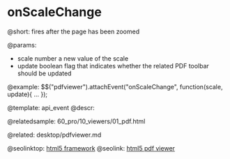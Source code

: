 onScaleChange
=============

@short:
	fires after the page has been zoomed

@params:

- scale			number			a new value of the scale
- update		boolean			flag that indicates whether the related PDF toolbar should be updated

@example:
$$("pdfviewer").attachEvent("onScaleChange", function(scale, update){ ... });

@template:	api_event
@descr:

@relatedsample:
60_pro/10_viewers/01_pdf.html

@related:
desktop/pdfviewer.md



@seolinktop: [html5 framework](https://webix.com)
@seolink: [html5 pdf viewer](https://webix.com/widget/html5_pdf_viewer/)
